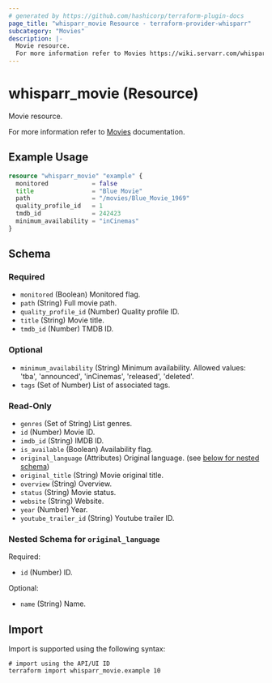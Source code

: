 ```yaml
---
# generated by https://github.com/hashicorp/terraform-plugin-docs
page_title: "whisparr_movie Resource - terraform-provider-whisparr"
subcategory: "Movies"
description: |-
  Movie resource.
  For more information refer to Movies https://wiki.servarr.com/whisparr/library#movies documentation.
---
```


# whisparr_movie (Resource)

<!-- subcategory:Movies -->Movie resource.
For more information refer to [Movies](https://wiki.servarr.com/whisparr/library#movies) documentation.

## Example Usage

```terraform
resource "whisparr_movie" "example" {
  monitored            = false
  title                = "Blue Movie"
  path                 = "/movies/Blue_Movie_1969"
  quality_profile_id   = 1
  tmdb_id              = 242423
  minimum_availability = "inCinemas"
}
```

<!-- schema generated by tfplugindocs -->
## Schema

### Required

- `monitored` (Boolean) Monitored flag.
- `path` (String) Full movie path.
- `quality_profile_id` (Number) Quality profile ID.
- `title` (String) Movie title.
- `tmdb_id` (Number) TMDB ID.

### Optional

- `minimum_availability` (String) Minimum availability.
Allowed values: 'tba', 'announced', 'inCinemas', 'released', 'deleted'.
- `tags` (Set of Number) List of associated tags.

### Read-Only

- `genres` (Set of String) List genres.
- `id` (Number) Movie ID.
- `imdb_id` (String) IMDB ID.
- `is_available` (Boolean) Availability flag.
- `original_language` (Attributes) Original language. (see [below for nested schema](#nestedatt--original_language))
- `original_title` (String) Movie original title.
- `overview` (String) Overview.
- `status` (String) Movie status.
- `website` (String) Website.
- `year` (Number) Year.
- `youtube_trailer_id` (String) Youtube trailer ID.

<a id="nestedatt--original_language"></a>
### Nested Schema for `original_language`

Required:

- `id` (Number) ID.

Optional:

- `name` (String) Name.

## Import

Import is supported using the following syntax:

```shell
# import using the API/UI ID
terraform import whisparr_movie.example 10
```
